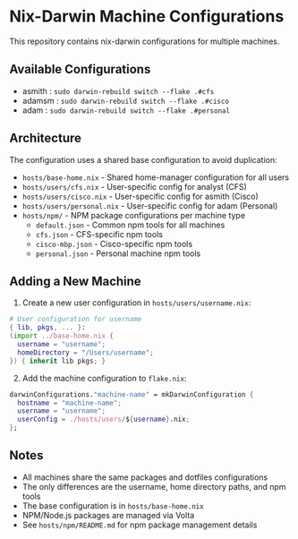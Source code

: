 # Nix-Darwin Machine Configurations

This repository contains nix-darwin configurations for multiple machines.

## Available Configurations

- asmith : `sudo darwin-rebuild switch --flake .#cfs`
- adamsm : `sudo darwin-rebuild switch --flake .#cisco`
- adam : `sudo darwin-rebuild switch --flake .#personal`
<!-- - adam : `sudo darwin-rebuild switch --flake .#gmmbp` -->

## Architecture

The configuration uses a shared base configuration to avoid duplication:

- `hosts/base-home.nix` - Shared home-manager configuration for all users
- `hosts/users/cfs.nix` - User-specific config for analyst (CFS)
- `hosts/users/cisco.nix` - User-specific config for asmith (Cisco)
- `hosts/users/personal.nix` - User-specific config for adam (Personal)
- `hosts/npm/` - NPM package configurations per machine type
  - `default.json` - Common npm tools for all machines
  - `cfs.json` - CFS-specific npm tools
  - `cisco-mbp.json` - Cisco-specific npm tools
  - `personal.json` - Personal machine npm tools

## Adding a New Machine

1. Create a new user configuration in `hosts/users/username.nix`:
```nix
# User configuration for username
{ lib, pkgs, ... }:
(import ../base-home.nix {
  username = "username";
  homeDirectory = "/Users/username";
}) { inherit lib pkgs; }
```

2. Add the machine configuration to `flake.nix`:
```nix
darwinConfigurations."machine-name" = mkDarwinConfiguration {
  hostname = "machine-name";
  username = "username";
  userConfig = ./hosts/users/${username}.nix;
};
```

## Notes

- All machines share the same packages and dotfiles configurations
- The only differences are the username, home directory paths, and npm tools
- The base configuration is in `hosts/base-home.nix`
- NPM/Node.js packages are managed via Volta
- See `hosts/npm/README.md` for npm package management details
